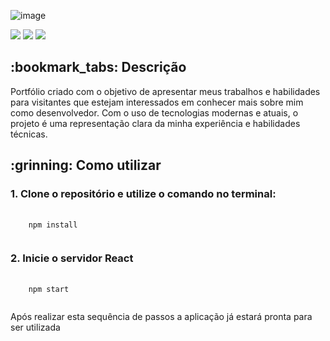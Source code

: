 ![image]([https://github.com/alnnnn/Portfolio2.0-main/assets/134543555/f4c9f39f-9184-4b59-a861-067001db824e](https://cdn.discordapp.com/attachments/1154454824784515245/1162357499425468526/image.png?ex=653ba4c7&is=65292fc7&hm=d870fcf7f6368be9eab1cbd58cccc48c8102d1befb0f41df173907e3178bdd0d&))

<div style="display: inline_block">
  <img src="https://img.shields.io/badge/TypeScript-brightgreen"/>
  <img src="https://img.shields.io/badge/ReactJs-brightgreen"/>
  <img src="https://img.shields.io/badge/Styled Components-brightgreen"/>
</div>


<h2>:bookmark_tabs: Descrição</h2>
<p>Portfólio criado com o objetivo de apresentar meus trabalhos e habilidades para visitantes que estejam interessados em conhecer mais sobre mim como desenvolvedor. Com o uso de tecnologias modernas e atuais, o projeto é uma representação clara da minha experiência e habilidades técnicas.</p>

<h2>:grinning: Como utilizar</h2>

<h3>1. Clone o repositório e utilize o comando no terminal:</h3>
<pre>
  <code>
    npm install
  </code>
</pre>

<h3>2. Inicie o servidor React</h3>
<pre>
  <code>
    npm start
  </code>
</pre>

<p>Após realizar esta sequência de passos a aplicação já estará pronta para ser utilizada </p>
